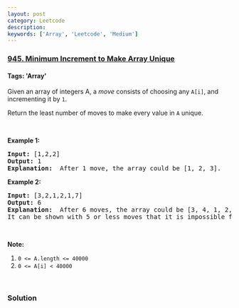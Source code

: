 ```yaml
---
layout: post
category: Leetcode
description: 
keywords: ['Array', 'Leetcode', 'Medium']
---
```

### [945. Minimum Increment to Make Array Unique](https://leetcode.com/problems/minimum-increment-to-make-array-unique)

#### Tags: 'Array'

<div class="content__u3I1 question-content__JfgR"><div><p>Given an array of integers A, a <em>move</em> consists of choosing any <code>A[i]</code>, and incrementing it by <code>1</code>.</p>
<p>Return the least number of moves to make every value in <code>A</code> unique.</p>
<p> </p>
<p><strong>Example 1:</strong></p>
<pre><strong>Input: </strong><span id="example-input-1-1">[1,2,2]</span>
<strong>Output: </strong><span id="example-output-1">1</span>
<strong>Explanation: </strong> After 1 move, the array could be [1, 2, 3].
</pre>
<div>
<p><strong>Example 2:</strong></p>
<pre><strong>Input: </strong><span id="example-input-2-1">[3,2,1,2,1,7]</span>
<strong>Output: </strong><span id="example-output-2">6</span>
<strong>Explanation: </strong> After 6 moves, the array could be [3, 4, 1, 2, 5, 7].
It can be shown with 5 or less moves that it is impossible for the array to have all unique values.
</pre>
<p> </p>
</div>
<p><strong>Note:</strong></p>
<ol>
<li><code>0 &lt;= A.length &lt;= 40000</code></li>
<li><code>0 &lt;= A[i] &lt; 40000</code></li>
</ol>
<div>
<div> </div>
</div></div></div>

### Solution
